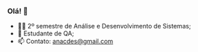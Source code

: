 ### Olá! 👋

- 👩‍🎓	2º semestre de Análise e Desenvolvimento de Sistemas;
- 🌱 Estudante de QA;
- 📫 Contato: anacdes@gmail.com
